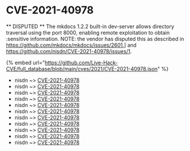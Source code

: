 # CVE-2021-40978

** DISPUTED ** The mkdocs 1.2.2 built-in dev-server allows directory traversal using the port 8000, enabling remote exploitation to obtain :sensitive information. NOTE: the vendor has disputed this as described in https://github.com/mkdocs/mkdocs/issues/2601.] and https://github.com/nisdn/CVE-2021-40978/issues/1.

{% embed url="https://github.com/Live-Hack-CVE/full_database/blob/main/cves/2021/CVE-2021-40978.json" %}


* nisdn ~> [CVE-2021-40978](https://www.alice-snow.ru/2021/database/cve-2021-40978/cve-2021-40978-nisdn)
* nisdn ~> [CVE-2021-40978](https://www.alice-snow.ru/2021/database/cve-2021-40978/cve-2021-40978-nisdn)
* nisdn ~> [CVE-2021-40978](https://www.alice-snow.ru/2021/database/cve-2021-40978/cve-2021-40978-nisdn)
* nisdn ~> [CVE-2021-40978](https://www.alice-snow.ru/2021/database/cve-2021-40978/cve-2021-40978-nisdn)
* nisdn ~> [CVE-2021-40978](https://www.alice-snow.ru/2021/database/cve-2021-40978/cve-2021-40978-nisdn)
* nisdn ~> [CVE-2021-40978](https://www.alice-snow.ru/2021/database/cve-2021-40978/cve-2021-40978-nisdn)
* nisdn ~> [CVE-2021-40978](https://www.alice-snow.ru/2021/database/cve-2021-40978/cve-2021-40978-nisdn)
* nisdn ~> [CVE-2021-40978](https://www.alice-snow.ru/2021/database/cve-2021-40978/cve-2021-40978-nisdn)
* nisdn ~> [CVE-2021-40978](https://www.alice-snow.ru/2021/database/cve-2021-40978/cve-2021-40978-nisdn)
* nisdn ~> [CVE-2021-40978](https://www.alice-snow.ru/2021/database/cve-2021-40978/cve-2021-40978-nisdn)
* nisdn ~> [CVE-2021-40978](https://www.alice-snow.ru/2021/database/cve-2021-40978/cve-2021-40978-nisdn)